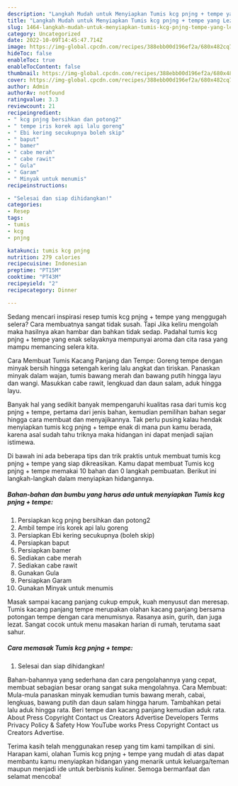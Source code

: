 ```yaml
---
description: "Langkah Mudah untuk Menyiapkan Tumis kcg pnjng + tempe yang Lezat"
title: "Langkah Mudah untuk Menyiapkan Tumis kcg pnjng + tempe yang Lezat"
slug: 1464-langkah-mudah-untuk-menyiapkan-tumis-kcg-pnjng-tempe-yang-lezat
category: Uncategorized
date: 2022-10-09T14:45:47.714Z
image: https://img-global.cpcdn.com/recipes/388ebb00d196ef2a/680x482cq70/tumis-kcg-pnjng-tempe-foto-resep-utama.jpg
hideToc: false
enableToc: true
enableTocContent: false
thumbnail: https://img-global.cpcdn.com/recipes/388ebb00d196ef2a/680x482cq70/tumis-kcg-pnjng-tempe-foto-resep-utama.jpg
cover: https://img-global.cpcdn.com/recipes/388ebb00d196ef2a/680x482cq70/tumis-kcg-pnjng-tempe-foto-resep-utama.jpg
author: Admin
authorAv: notfound
ratingvalue: 3.3
reviewcount: 21
recipeingredient:
- " kcg pnjng bersihkan dan potong2"
- " tempe iris korek api lalu goreng"
- " Ebi kering secukupnya boleh skip"
- " baput"
- " bamer"
- " cabe merah"
- " cabe rawit"
- " Gula"
- " Garam"
- " Minyak untuk menumis"
recipeinstructions:

- "Selesai dan siap dihidangkan!"
categories:
- Resep
tags:
- tumis
- kcg
- pnjng

katakunci: tumis kcg pnjng 
nutrition: 279 calories
recipecuisine: Indonesian
preptime: "PT15M"
cooktime: "PT43M"
recipeyield: "2"
recipecategory: Dinner

---
```



Sedang mencari inspirasi resep tumis kcg pnjng + tempe yang menggugah selera? Cara membuatnya sangat tidak susah. Tapi Jika keliru mengolah maka hasilnya akan hambar dan bahkan tidak sedap. Padahal tumis kcg pnjng + tempe yang enak selayaknya mempunyai aroma dan cita rasa yang mampu memancing selera kita.


Cara Membuat Tumis Kacang Panjang dan Tempe: Goreng tempe dengan minyak bersih hingga setengah kering lalu angkat dan tiriskan. Panaskan minyak dalam wajan, tumis bawang merah dan bawang putih hingga layu dan wangi. Masukkan cabe rawit, lengkuad dan daun salam, aduk hingga layu.

Banyak hal yang sedikit banyak mempengaruhi kualitas rasa dari tumis kcg pnjng + tempe, pertama dari jenis bahan, kemudian pemilihan bahan segar hingga cara membuat dan menyajikannya. Tak perlu pusing kalau hendak menyiapkan tumis kcg pnjng + tempe enak di mana pun kamu berada, karena asal sudah tahu triknya maka hidangan ini dapat menjadi sajian istimewa.


Di bawah ini ada beberapa tips dan trik praktis untuk membuat tumis kcg pnjng + tempe yang siap dikreasikan. Kamu dapat membuat Tumis kcg pnjng + tempe memakai 10 bahan dan 0 langkah pembuatan. Berikut ini langkah-langkah dalam menyiapkan hidangannya.

<!--inarticleads1-->

##### Bahan-bahan dan bumbu yang harus ada untuk menyiapkan Tumis kcg pnjng + tempe:

1. Persiapkan  kcg pnjng bersihkan dan potong2
1. Ambil  tempe iris korek api lalu goreng
1. Persiapkan  Ebi kering secukupnya (boleh skip)
1. Persiapkan  baput
1. Persiapkan  bamer
1. Sediakan  cabe merah
1. Sediakan  cabe rawit
1. Gunakan  Gula
1. Persiapkan  Garam
1. Gunakan  Minyak untuk menumis


Masak sampai kacang panjang cukup empuk, kuah menyusut dan meresap. Tumis kacang panjang tempe merupakan olahan kacang panjang bersama potongan tempe dengan cara menumisnya. Rasanya asin, gurih, dan juga lezat. Sangat cocok untuk menu masakan harian di rumah, terutama saat sahur. 

<!--inarticleads2-->

##### Cara memasak Tumis kcg pnjng + tempe:


1. Selesai dan siap dihidangkan!

Bahan-bahannya yang sederhana dan cara pengolahannya yang cepat, membuat sebagian besar orang sangat suka mengolahnya. Cara Membuat: Mula-mula panaskan minyak kemudian tumis bawang merah, cabai, lengkuas, bawang putih dan daun salam hingga harum. Tambahkan petai lalu aduk hingga rata. Beri tempe dan kacang panjang kemudian aduk rata. About Press Copyright Contact us Creators Advertise Developers Terms Privacy Policy &amp; Safety How YouTube works Press Copyright Contact us Creators Advertise. 

Terima kasih telah menggunakan resep yang tim kami tampilkan di sini. Harapan kami, olahan Tumis kcg pnjng + tempe yang mudah di atas dapat membantu kamu menyiapkan hidangan yang menarik untuk keluarga/teman maupun menjadi ide untuk berbisnis kuliner. Semoga bermanfaat dan selamat mencoba!
